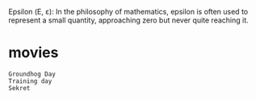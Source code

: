 Epsilon (Ε, ε): In the philosophy of mathematics, epsilon is often used to represent a small quantity, approaching zero but never quite reaching it.

# movies 
    Groundhog Day
    Training day
    Sekret